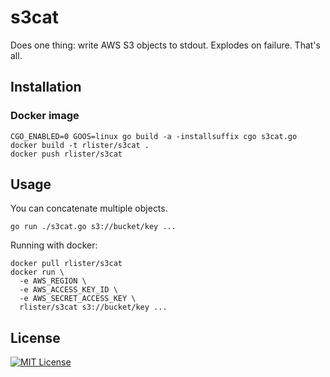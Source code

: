 # s3cat

Does one thing: write AWS S3 objects to stdout. Explodes on failure. That's all.

## Installation

### Docker image

```
CGO_ENABLED=0 GOOS=linux go build -a -installsuffix cgo s3cat.go
docker build -t rlister/s3cat .
docker push rlister/s3cat
```

## Usage

You can concatenate multiple objects.

```
go run ./s3cat.go s3://bucket/key ...
```

Running with docker:

```
docker pull rlister/s3cat
docker run \
  -e AWS_REGION \
  -e AWS_ACCESS_KEY_ID \
  -e AWS_SECRET_ACCESS_KEY \
  rlister/s3cat s3://bucket/key ...
```

## License

[![MIT License](http://img.shields.io/badge/license-MIT-blue.svg?style=flat)](LICENSE)
